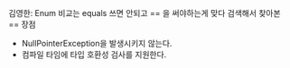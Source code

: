 김영한: Enum 비교는 equals 쓰면 안되고 == 을 써야하는게 맞다
검색해서 찾아본 == 장점
- NullPointerException을 발생시키지 않는다.
- 컴파일 타임에 타입 호환성 검사를 지원한다.
